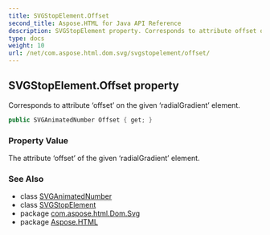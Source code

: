 ```yaml
---
title: SVGStopElement.Offset
second_title: Aspose.HTML for Java API Reference
description: SVGStopElement property. Corresponds to attribute offset on the given radialGradient element
type: docs
weight: 10
url: /net/com.aspose.html.dom.svg/svgstopelement/offset/
---
```

## SVGStopElement.Offset property

Corresponds to attribute ‘offset’ on the given ‘radialGradient’ element.

```java
public SVGAnimatedNumber Offset { get; }
```

### Property Value

The attribute ‘offset’ of the given ‘radialGradient’ element.

### See Also

* class [SVGAnimatedNumber](../../../com.aspose.html.dom.svg.datatypes/svganimatednumber/)
* class [SVGStopElement](../)
* package [com.aspose.html.Dom.Svg](../../svgstopelement/)
* package [Aspose.HTML](../../../)
